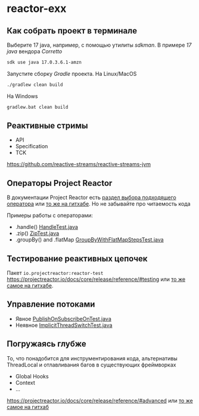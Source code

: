 # reactor-exx
## Как собрать проект в терминале
Выберите 17 java, например, с помощью утилиты _sdkman_. В примере _17 java_ вендора _Corretto_
```bash
sdk use java 17.0.3.6.1-amzn
```
Запустите сборку _Gradle_ проекта. На Linux/MacOS
```bash
./gradlew clean build
```
На Windows
```bash
gradlew.bat clean build
```

## Реактивные стримы
* API
* Specification
* TCK

https://github.com/reactive-streams/reactive-streams-jvm

## Операторы Project Reactor

В документации Project Reactor есть [раздел выбора подходящего оператора](https://projectreactor.io/docs/core/release/reference/#which-operator) или [то же на гитхабе](https://github.com/reactor/reactor-core/blob/main/docs/asciidoc/apdx-operatorChoice.adoc). Но не забывайте про читаемость кода

Примеры работы с операторами:
* .handle() [HandleTest.java](src/test/java/ru/alfa/mobile/reactor/operators/HandleTest.java)
* .zip() [ZipTest.java](src/test/java/ru/alfa/mobile/reactor/operators/ZipTest.java)
* .groupBy() and .flatMap [GroupByWithFlatMapStepsTest.java](src/test/java/ru/alfa/mobile/reactor/operators/GroupByWithFlatMapStepsTest.java)

## Тестирование реактивных цепочек
Пакет `io.projectreactor:reactor-test` https://projectreactor.io/docs/core/release/reference/#testing или [то же самое на гитхабе](https://github.com/reactor/reactor-core/blob/main/docs/asciidoc/testing.adoc).

## Управление потоками
* Явное [PublishOnSubscribeOnTest.java](src/test/java/ru/alfa/mobile/reactor/schedulers/PublishOnSubscribeOnTest.java)
* Неявное [ImplicitThreadSwitchTest.java](src/test/java/ru/alfa/mobile/reactor/schedulers/ImplicitThreadSwitchTest.java)

## Погружаясь глубже
То, что понадобится для инструментирования кода, альтернативы ThreadLocal и отлавливания багов в существующих фреймворках
* Global Hooks
* Context
* ...

https://projectreactor.io/docs/core/release/reference/#advanced или [то же самое на гитхаб](https://github.com/reactor/reactor-core/blob/main/docs/asciidoc/advancedFeatures.adoc)